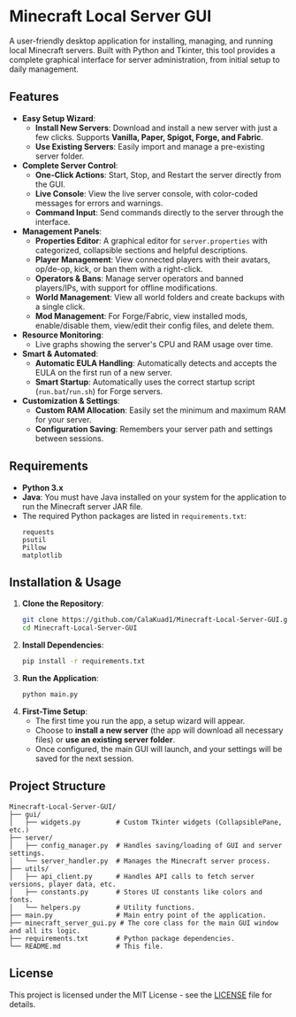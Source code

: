 # Minecraft Local Server GUI

A user-friendly desktop application for installing, managing, and running local Minecraft servers. Built with Python and Tkinter, this tool provides a complete graphical interface for server administration, from initial setup to daily management.

## Features

- **Easy Setup Wizard**:
  - **Install New Servers**: Download and install a new server with just a few clicks. Supports **Vanilla, Paper, Spigot, Forge, and Fabric**.
  - **Use Existing Servers**: Easily import and manage a pre-existing server folder.
- **Complete Server Control**:
  - **One-Click Actions**: Start, Stop, and Restart the server directly from the GUI.
  - **Live Console**: View the live server console, with color-coded messages for errors and warnings.
  - **Command Input**: Send commands directly to the server through the interface.
- **Management Panels**:
  - **Properties Editor**: A graphical editor for `server.properties` with categorized, collapsible sections and helpful descriptions.
  - **Player Management**: View connected players with their avatars, op/de-op, kick, or ban them with a right-click.
  - **Operators & Bans**: Manage server operators and banned players/IPs, with support for offline modifications.
  - **World Management**: View all world folders and create backups with a single click.
  - **Mod Management**: For Forge/Fabric, view installed mods, enable/disable them, view/edit their config files, and delete them.
- **Resource Monitoring**:
  - Live graphs showing the server's CPU and RAM usage over time.
- **Smart & Automated**:
  - **Automatic EULA Handling**: Automatically detects and accepts the EULA on the first run of a new server.
  - **Smart Startup**: Automatically uses the correct startup script (`run.bat`/`run.sh`) for Forge servers.
- **Customization & Settings**:
  - **Custom RAM Allocation**: Easily set the minimum and maximum RAM for your server.
  - **Configuration Saving**: Remembers your server path and settings between sessions.

## Requirements

- **Python 3.x**
- **Java**: You must have Java installed on your system for the application to run the Minecraft server JAR file.
- The required Python packages are listed in `requirements.txt`:
  ```
  requests
  psutil
  Pillow
  matplotlib
  ```

## Installation & Usage

1.  **Clone the Repository**:
    ```sh
    git clone https://github.com/CalaKuad1/Minecraft-Local-Server-GUI.git
    cd Minecraft-Local-Server-GUI
    ```
2.  **Install Dependencies**:
    ```sh
    pip install -r requirements.txt
    ```
3.  **Run the Application**:
    ```sh
    python main.py
    ```
4.  **First-Time Setup**:
    - The first time you run the app, a setup wizard will appear.
    - Choose to **install a new server** (the app will download all necessary files) or **use an existing server folder**.
    - Once configured, the main GUI will launch, and your settings will be saved for the next session.

## Project Structure

```
Minecraft-Local-Server-GUI/
├── gui/
│   ├── widgets.py         # Custom Tkinter widgets (CollapsiblePane, etc.)
├── server/
│   ├── config_manager.py  # Handles saving/loading of GUI and server settings.
│   └── server_handler.py  # Manages the Minecraft server process.
├── utils/
│   ├── api_client.py      # Handles API calls to fetch server versions, player data, etc.
│   ├── constants.py       # Stores UI constants like colors and fonts.
│   └── helpers.py         # Utility functions.
├── main.py                # Main entry point of the application.
├── minecraft_server_gui.py # The core class for the main GUI window and all its logic.
├── requirements.txt       # Python package dependencies.
└── README.md              # This file.
```

## License

This project is licensed under the MIT License - see the [LICENSE](LICENSE) file for details.
